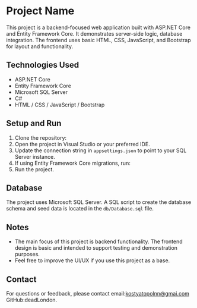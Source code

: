 # Project Name

This project is a backend-focused web application built with ASP.NET Core and Entity Framework Core. It demonstrates server-side logic, database integration. The frontend uses basic HTML, CSS, JavaScript, and Bootstrap for layout and functionality.

## Technologies Used

- ASP.NET Core
- Entity Framework Core
- Microsoft SQL Server
- C#
- HTML / CSS / JavaScript / Bootstrap

## Setup and Run

1. Clone the repository:
2. Open the project in Visual Studio or your preferred IDE.
3. Update the connection string in `appsettings.json` to point to your SQL Server instance.
4. If using Entity Framework Core migrations, run:
5. Run the project.

## Database

The project uses Microsoft SQL Server. A SQL script to create the database schema and seed data is located in the `db/Database.sql` file.

## Notes

- The main focus of this project is backend functionality. The frontend design is basic and intended to support testing and demonstration purposes.
- Feel free to improve the UI/UX if you use this project as a base.

## Contact

For questions or feedback, please contact email:kostyatopolnn@gmai.com GitHub:deadLondon.
